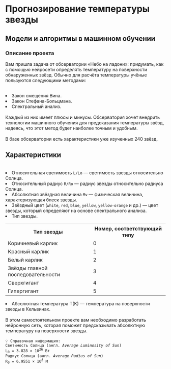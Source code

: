 # Прогнозирование температуры звезды
## Модели и алгоритмы в машинном обучении
### Описание проекта
Вам пришла задача от обсерватории «Небо на ладони»: придумать, как с помощью нейросети определять температуру на поверхности обнаруженных звёзд. Обычно для расчёта температуры учёные пользуются следующими методами:
<br>
<br>
<li>
Закон смещения Вина.
</li>
<li>
Закон Стефана-Больцмана.
</li>
<li>
Спектральный анализ.
</li>
<br>
Каждый из них имеет плюсы и минусы. Обсерватория хочет внедрить технологии машинного обучения для предсказания температуры звёзд, надеясь, что этот метод будет наиболее точным и удобным.
<br>
<br>
В базе обсерватории есть характеристики уже изученных 240 звёзд.
<br>
<h2>Характеристики</h2>
<br>
<li>
    Относительная светимость <code>L/Lo</code> — светимость звезды относительно Солнца.
</li>
<li>
Относительный радиус <code>R/Ro</code> — радиус звезды относительно радиуса Солнца.
</li>
<li>
Абсолютная звёздная величина <code>Mv</code> — физическая величина, характеризующая блеск звезды.
</li>
<li>
Звёздный цвет (<code>white</code>, <code>red</code>, <code>blue</code>, <code>yellow</code>, <code>yellow-orange</code> и др.) — цвет звезды, который определяют на основе спектрального анализа.
</li>
<li>
Тип звезды.
<table>
  <tr>
    <th>Тип звезды</th>
    <th>Номер, соответствующий типу</th>
  </tr>
  <tr>
    <td>Коричневый карлик</td>
    <td>0</td>
  </tr>
  <tr>
    <td>Красный карлик</td>
    <td>1</td>
  </tr>
  <tr>
    <td>Белый карлик</td>
    <td>2</td>
  </tr>
  <tr>
    <td>Звёзды главной последовательности</td>
    <td>3</td>
  </tr>
  <tr>
    <td>Сверхгигант</td>
    <td>4</td>
  </tr>
  <tr>
    <td>Гипергигант</td>
    <td>5</td>
  </tr>
</table>

</li>
<li>
Абсолютная температура T(K) — температура на поверхности звезды в Кельвинах.
</li>
<br>
В этом самостоятельном проекте вам необходимо разработать нейронную сеть, которая поможет предсказывать абсолютную температуру на поверхности звезды.
<br>
<br>
<code>💡 Справочная информация:
Светимость Солнца (англ. <em>Average Luminosity of Sun</em>)
L<sub>0</sub> = 3.828 × 10<sup>26</sup> Вт
Радиус Солнца (англ. <em>Average Radius of Sun</em>)
R<sub>0</sub> = 6.9551 × 10<sup>8</sup> М
</code>
